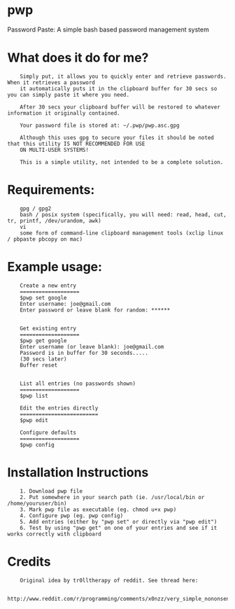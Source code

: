 pwp
===

Password Paste: A simple bash based password management system

What does it do for me?
=======================
		

		Simply put, it allows you to quickly enter and retrieve passwords. When it retrieves a password 
		it automatically puts it in the clipboard buffer for 30 secs so you can simply paste it where you need. 

		After 30 secs your clipboard buffer will be restored to whatever information it originally contained. 

		Your password file is stored at: ~/.pwp/pwp.asc.gpg

		Although this uses gpg to secure your files it should be noted that this utility IS NOT RECOMMENDED FOR USE
		ON MULTI-USER SYSTEMS!

		This is a simple utility, not intended to be a complete solution.  

Requirements: 
=============
		gpg / gpg2
		bash / posix system (specifically, you will need: read, head, cut, tr, printf, /dev/urandom, awk)
		vi
		some form of command-line clipboard management tools (xclip linux / pbpaste pbcopy on mac) 
Example usage:
==============
		

		Create a new entry
		===================
		$pwp set google
		Enter username: joe@gmail.com
		Enter password or leave blank for random: ******

	
		Get existing entry
		===================
		$pwp get google
		Enter username (or leave blank): joe@gmail.com
		Password is in buffer for 30 seconds.....
		(30 secs later)
		Buffer reset


		List all entries (no passwords shown)
		===================
		$pwp list

		Edit the entries directly
		=========================
		$pwp edit

		Configure defaults
		===================
		$pwp config

Installation Instructions
=========================
		
		1. Download pwp file
		2. Put somewhere in your search path (ie. /usr/local/bin or /home/youruser/bin)
		3. Mark pwp file as executable (eg. chmod u+x pwp)
		4. Configure pwp (eg. pwp config)
		5. Add entries (either by "pwp set" or directly via "pwp edit")
		6. Test by using "pwp get" on one of your entries and see if it works correctly with clipboard

Credits
========

		Original idea by tr0lltherapy of reddit. See thread here: 

		http://www.reddit.com/r/programming/comments/x0nzz/very_simple_nononsense_password_manager_that_uses/c5i7ekn


